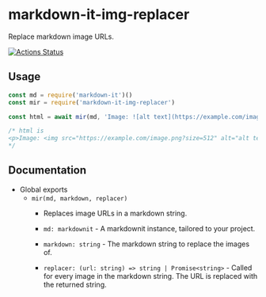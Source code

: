 # markdown-it-img-replacer
Replace markdown image URLs.

[![Actions Status](https://github.com/minepkg/markdown-it-img-replacer/workflows/Node%20CI/badge.svg)](https://github.com/minepkg/markdown-it-img-replacer/actions)

## Usage

```js
const md = require('markdown-it')()
const mir = require('markdown-it-img-replacer')

const html = await mir(md, 'Image: ![alt text](https://example.com/image.png)', url => url + '?size=512')

/* html is
<p>Image: <img src="https://example.com/image.png?size=512" alt="alt text"></p>
*/
```

## Documentation
* Global exports
  * `mir(md, markdown, replacer)`
    * Replaces image URLs in a markdown string.  
    
    * `md: markdownit` - A markdownit instance, tailored to your project.
    * `markdown: string` - The markdown string to replace the images of.
    * `replacer: (url: string) => string | Promise<string>` - Called for every image in the markdown string. The URL is replaced with the returned string.
